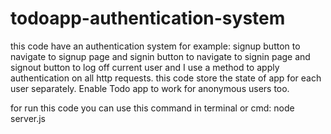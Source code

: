 # todoapp-authentication-system

this code have an authentication system for example:  signup button to navigate to signup page and signin button to navigate to signin page and signout button to log off current user and I use a method to apply authentication on all http requests.
this code store the state of app for each user separately. Enable Todo app to work for anonymous users too. 

for run this code you can use this command in terminal or cmd: node server.js

